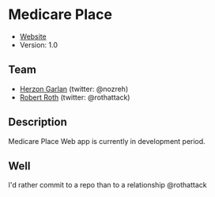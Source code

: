 # Medicare Place

* [Website](http://www.medicareplace.com/)
* Version: 1.0

## Team

* [Herzon Garlan](http://im.herzongarlan.com/) (twitter: @nozreh)
* [Robert Roth](http://rothattack.com/)  (twitter: @rothattack)

## Description

Medicare Place Web app is currently in development period.

## Well

I'd rather commit to a repo than to a relationship @rothattack

